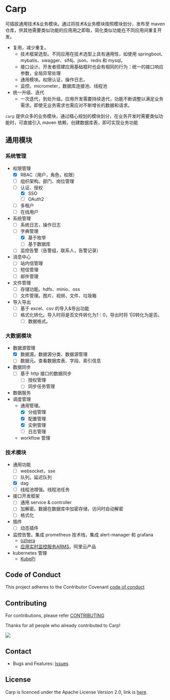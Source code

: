 # Carp

可插拔通用技术&业务模块。通过将技术&业务模块按照模块划分，发布至 maven 仓库，供其他需要类似功能的应用用之即取，简化类似功能在不同应用间重复开发。

* 复用，减少重复。
  * 技术框架选型。不同应用在技术选型上具有通用性，如使用 springboot、mybatis、swagger、slf4j、json、redis 和 mysql。
  * 接口设计。开发者搭建应用基础框时也会有相同的行为：统一的接口响应参数，全局异常处理
  * 通用模块。权限认证，操作日志，
  * 监控。micrometer，数据库连接池、线程池
* 统一升级、迭代
  * 一次迭代，到处升级。应用开发需要持续迭代，功能不断调整以满足业务需求。即使无业务需求也需应对不断增长的数据和请求。

`carp` 提供众多的业务模块，通过精心规划的模块划分，在业务开发时需要类似功能时，可直接引入 maven 依赖，创建数据库表，即可实现业务功能

## 通用模块

### 系统管理

* 权限管理
  - [x] RBAC（用户，角色，权限）
  - [ ] 组织架构。部门、岗位管理
  - [ ] 认证、授权
    - [x] SSO
    - [ ] OAuth2
  - [ ] 多租户
  - [ ] 在线用户
* 系统管理
  - [ ] 系统日志，操作日志
  - [ ] 字典管理
    - [x] 基于枚举
    - [ ] 基于数据库
  - [ ] 监控告警（告警组，联系人，告警记录）
* 消息中心
  - [ ] 站内信管理
  - [ ] 短信管理
  - [ ] 邮件管理
* 文件管理
  - [ ] 存储功能。hdfs、minio、oss
  - [ ] 文件管理。图片、视频、文件、垃圾箱
* 导入导出
  - [ ] 基于 excel、csv 的导入&导出功能
  - [ ] 格式化转化。导入时将是否文件转化为1｜0，导出时将 1|0转化为是否。
    - [ ] 数据格式。

### 大数据模块

* 数据源管理
  - [x] 数据源。数据源分类、数据源管理
  - [ ] 数据元。查看数据库表、字段、索引信息
* 数据同步
  - [ ] 基于 http 接口的数据同步
    - [ ] 授权管理
    - [ ] 同步任务管理
* 数据服务
* 调度管理
  * 通用管理。
    * [x] 分组管理
    * [x] 配置管理
    * [x] 实例管理
    * [ ] 日志管理

  * workflow 管理


### 技术模块

* 通用功能
  - [ ] websocket，sse
  - [ ] 队列。延迟队列
  - [x] dag
  - [ ] 线程池增强。线程池任务
* 接口开发框架
  - [ ] 通用 service & controller
  - [ ] 加解密。数据在数据库中加密存储，访问时自动解密
  - [ ] 格式化
* 插件
  - [ ] 动态插件
* 监控告警。集成 prometheus 技术栈，集成 alert-manager 和 grafana
  * [ozhera](https://github.com/XiaoMi/ozhera)
  * [应用实时监控服务ARMS](https://help.aliyun.com/zh/arms/)。阿里云产品
* kubernetes 管理
  * [KubePi](https://github.com/1Panel-dev/KubePi)

## Code of Conduct

This project adheres to the Contributor Covenant [code of conduct](https://www.contributor-covenant.org/version/2/1/code_of_conduct/)

## Contributing

For contributions, please refer [CONTRIBUTING](https://github.com/flowerfine/carp)

Thanks for all people who already contributed to Carp!

<a href="https://github.com/flowerfine/carp/graphs/contributors">
    <img src="https://contrib.rocks/image?repo=flowerfine/carp" /></a>

## Contact

* Bugs and Features: [Issues](https://github.com/flowerfine/carp/issues)

## License

Carp is licenced under the Apache License Version 2.0, link is [here](https://www.apache.org/licenses/LICENSE-2.0.txt).